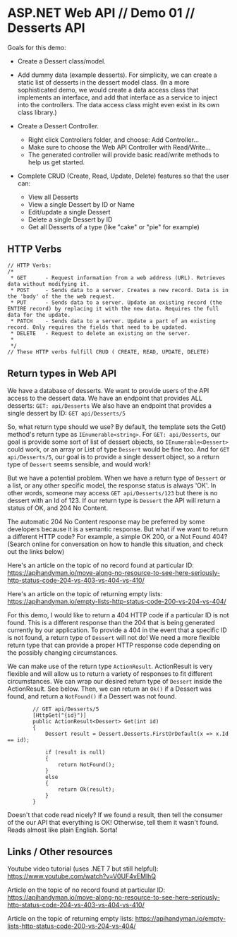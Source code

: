 ﻿# ASP.NET Web API // Demo 01 // Desserts API

Goals for this demo:

- Create a Dessert class/model.
- Add dummy data (example desserts). For simplicity, we can create a static list of desserts in the dessert model class. (In a more sophisticated demo, we would create a data access class that implements an interface, and add that interface as a service to inject into the controllers. The data access class might even exist in its own class library.)
- Create a Dessert Controller.
	- Right click Controllers folder, and choose: Add Controller...
	- Make sure to choose the Web API Controller with Read/Write...
	- The generated controller will provide basic read/write methods to help us get started.

- Complete CRUD (Create, Read, Update, Delete) features so that the user can:
	- View all Desserts
	- View a single Dessert by ID or Name
	- Edit/update a single Dessert
	- Delete a single Dessert by ID
	- Get all Desserts of a type (like "cake" or "pie" for example)

## HTTP Verbs

```
// HTTP Verbs:
/*
 * GET      - Request information from a web address (URL). Retrieves data without modifying it.
 * POST     - Sends data to a server. Creates a new record. Data is in the 'body' of the the web request.
 * PUT      - Sends data to a server. Update an existing record (the ENTIRE record) by replacing it with the new data. Requires the full data for the update.
 * PATCH    - Sends data to a server. Update a part of an existing record. Only requires the fields that need to be updated.
 * DELETE   - Request to delete an existing on the server.
 * 
 */
// These HTTP verbs fulfill CRUD ( CREATE, READ, UPDATE, DELETE)
```

## Return types in Web API

We have a database of desserts. We want to provide users of the API access to the dessert data. 
We have an endpoint that provides ALL desserts: `GET: api/Desserts`
We also have an endpoint that provides a single dessert by ID: `GET api/Desserts/5`

So, what return type should we use? By default, the template sets the Get() method's return type as `IEnumerable<string>`.
For `GET: api/Desserts`, our goal is provide some sort of list of dessert objects, so `IEnumerable<Dessert>` could work, or an array or List of type `Dessert` would be fine too.
And for `GET api/Desserts/5`, our goal is to provide a single dessert object, so a return type of `Dessert` seems sensible, and would work!

But we have a potential problem. When we have a return type of `Dessert` or a list, or any other specific model, the response status is always 'OK'.
In other words, someone may access `GET api/Desserts/123` but there is no dessert with an Id of 123. If our return type is `Dessert` the API will return a status of OK, and 204 No Content. 

The automatic 204 No Content response may be preferred by some developers because it is a semantic response. But what if we want to return a different HTTP code? For example, a simple OK 200, or a Not Found 404?
(Search online for conversation on how to handle this situation, and check out the links below) 

Here's an article on the topic of no record found at particular ID: https://apihandyman.io/move-along-no-resource-to-see-here-seriously-http-status-code-204-vs-403-vs-404-vs-410/

Here's an article on the topic of returning empty lists: https://apihandyman.io/empty-lists-http-status-code-200-vs-204-vs-404/

For this demo, I would like to return a 404 HTTP code if a particular ID is not found. This is a different response than the 204 that is being generated currently by our application.
To provide a 404 in the event that a specific ID is not found, a return type of `Dessert` will not do! We need a more flexible return type that can provide a proper HTTP response code depending on the possibly changing circumstances.

We can make use of the return type `ActionResult`. ActionResult is very flexible and will allow us to return a variety of responses to fit different circumstances. We can wrap our desired return type of `Dessert` inside the ActionResult. See below.
Then, we can return an `Ok()` if a Dessert was found, and return a `NotFound()` if a Dessert was not found.     

```
        // GET api/Desserts/5
        [HttpGet("{id}")]
        public ActionResult<Dessert> Get(int id)
        {
            Dessert result = Dessert.Desserts.FirstOrDefault(x => x.Id == id);

            if (result is null)
            {
                return NotFound();
            }
            else
            {
                return Ok(result);
            }
        }
```

Doesn't that code read nicely? If we found a result, then tell the consumer of the our API that everything is OK! Otherwise, tell them it wasn't found. Reads almost like plain English. Sorta!

## Links / Other resources
Youtube video tutorial (uses .NET 7 but still helpful): https://www.youtube.com/watch?v=V0UF4vEMlhQ

Article on the topic of no record found at particular ID: https://apihandyman.io/move-along-no-resource-to-see-here-seriously-http-status-code-204-vs-403-vs-404-vs-410/

Article on the topic of returning empty lists: https://apihandyman.io/empty-lists-http-status-code-200-vs-204-vs-404/